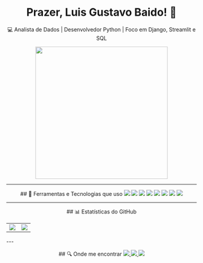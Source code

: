 <h1 align="center">Prazer, Luis Gustavo Baido! 👋</h1>
<p align="center">
  💻 Analista de Dados | Desenvolvedor Python | Foco em Django, Streamlit e SQL
</p>

<!-- Versão com largura 350px -->
<p align="center">
  <img src="https://github.com/user-attachments/assets/09e26c36-866e-4242-b7e5-e85235ac7d71" width="350" />
</p>

---
<p align="center">
## 🚀 Ferramentas e Tecnologias que uso

  <img src="https://img.shields.io/badge/Python-000?style=for-the-badge&logo=python&logoColor=3776AB" />
  <img src="https://img.shields.io/badge/Django-000?style=for-the-badge&logo=django&logoColor=092E20" />
  <img src="https://img.shields.io/badge/Streamlit-000?style=for-the-badge&logo=streamlit&logoColor=FF4B4B" />
  <img src="https://img.shields.io/badge/SQL-000?style=for-the-badge&logo=postgresql&logoColor=336791" />
  <img src="https://img.shields.io/badge/Pandas-000?style=for-the-badge&logo=pandas&logoColor=150458" />
  <img src="https://img.shields.io/badge/Plotly-000?style=for-the-badge&logo=plotly&logoColor=3F4F75" />
  <img src="https://img.shields.io/badge/Power%20BI-000?style=for-the-badge&logo=powerbi&logoColor=F2C811" />
  <img src="https://img.shields.io/badge/n8n-000?style=for-the-badge&logo=n8n&logoColor=E84D54" />
</p>

---
<p align="center">
## 📊 Estatísticas do GitHub
<div align="center">

| | |
|---|---|
| <img src="https://github-readme-stats.vercel.app/api?username=Gusbaido&show_icons=true&theme=radical" /> | <img src="https://github-readme-stats.vercel.app/api/top-langs/?username=Gusbaido&layout=compact&theme=radical" /> |

</div>
</p>
---
<p align="center">
## 🔍 Onde me encontrar

  <a href="https://www.linkedin.com/in/luis-gustavo-santos-baido-a0aa47159/">
    <img src="https://img.shields.io/badge/LinkedIn-000?style=for-the-badge&logo=linkedin&logoColor=0E76A8" />
  </a>
  <a href="https://instagram.com/gustavobaido">
    <img src="https://img.shields.io/badge/Instagram-000?style=for-the-badge&logo=instagram&logoColor=E4405F" />
  </a>
  <a href="mailto:gb4ido@gmail.com">
    <img src="https://img.shields.io/badge/Gmail-000?style=for-the-badge&logo=gmail&logoColor=D14836" />
  </a>
</p>
